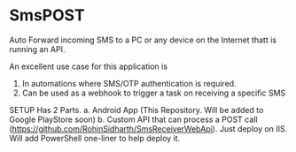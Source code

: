 # SmsPOST
 Auto Forward incoming SMS to a PC or any device on the Internet thatt is running an API.
 
 An excellent use case for this application is
 1. In automations where SMS/OTP authentication is required.
 2. Can be used as a webhook to trigger a task on receiving a specific SMS

SETUP
Has 2 Parts.
a. Android App (This Repository. Will be added to Google PlayStore soon)
b. Custom API that can process a POST call (https://github.com/RohinSidharth/SmsReceiverWebApi). Just deploy on IIS. Will add PowerShell one-liner to help deploy it.

